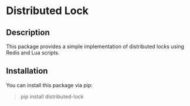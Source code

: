 # Distributed Lock

## Description

This package provides a simple implementation of distributed locks using Redis and Lua scripts.

## Installation

You can install this package via pip:

> pip install distributed-lock
